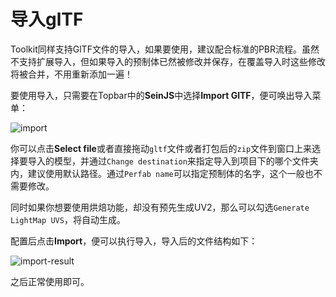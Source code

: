 # 导入glTF

Toolkit同样支持GlTF文件的导入，如果要使用，建议配合标准的PBR流程。虽然不支持扩展导入，但如果导入的预制体已然被修改并保存，在覆盖导入时这些修改将被合并，不用重新添加一遍！  

要使用导入，只需要在Topbar中的**SeinJS**中选择**Import GlTF**，便可唤出导入菜单：  

![import](/assets/guides/assets/unity/6.png)  

你可以点击**Select file**或者直接拖动`gltf`文件或者打包后的`zip`文件到窗口上来选择要导入的模型，并通过`Change destination`来指定导入到项目下的哪个文件夹内，建议使用默认路径。通过`Perfab name`可以指定预制体的名字，这个一般也不需要修改。  

同时如果你想要使用烘焙功能，却没有预先生成UV2，那么可以勾选`Generate LightMap UVS`，将自动生成。  

配置后点击**Import**，便可以执行导入，导入后的文件结构如下：  

![import-result](/assets/guides/assets/unity/7.png)  

之后正常使用即可。
